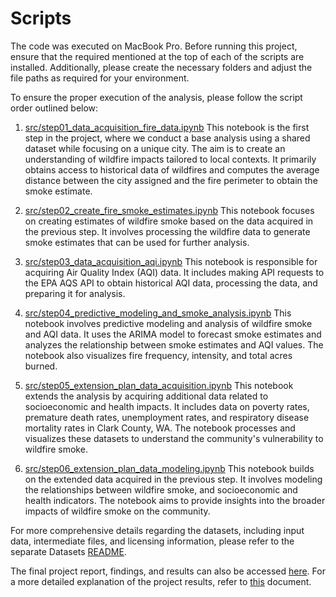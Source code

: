 # Scripts

The code was executed on MacBook Pro. Before running this project, ensure that the required mentioned at the top of each of the scripts are installed. Additionally, please create the necessary folders and adjust the file paths as required for your environment.

To ensure the proper execution of the analysis, please follow the script order outlined below:

1. [src/step01_data_acquisition_fire_data.ipynb](../src/step01_data_acquisition_fire_data.ipynb)
This notebook is the first step in the project, where we conduct a base analysis using a shared dataset while focusing on a unique city. The aim is to create an understanding of wildfire impacts tailored to local contexts. It primarily obtains access to historical data of wildfires and computes the average distance between the city assigned and the fire perimeter to obtain the smoke estimate.

2. [src/step02_create_fire_smoke_estimates.ipynb](../src/step02_create_fire_smoke_estimates.ipynb)
This notebook focuses on creating estimates of wildfire smoke based on the data acquired in the previous step. It involves processing the wildfire data to generate smoke estimates that can be used for further analysis.

3.  [src/step03_data_acquisition_aqi.ipynb](../src/step03_data_acquisition_aqi.ipynb)
This notebook is responsible for acquiring Air Quality Index (AQI) data. It includes making API requests to the EPA AQS API to obtain historical AQI data, processing the data, and preparing it for analysis.

4. [src/step04_predictive_modeling_and_smoke_analysis.ipynb](../src/step04_predictive_modeling_and_smoke_analysis.ipynb)
This notebook involves predictive modeling and analysis of wildfire smoke and AQI data. It uses the ARIMA model to forecast smoke estimates and analyzes the relationship between smoke estimates and AQI values. The notebook also visualizes fire frequency, intensity, and total acres burned.

5. [src/step05_extension_plan_data_acquisition.ipynb](../src/step05_extension_plan_data_acquisition.ipynb)
This notebook extends the analysis by acquiring additional data related to socioeconomic and health impacts. It includes data on poverty rates, premature death rates, unemployment rates, and respiratory disease mortality rates in Clark County, WA. The notebook processes and visualizes these datasets to understand the community's vulnerability to wildfire smoke.

6.  [src/step06_extension_plan_data_modeling.ipynb](../src/step06_extension_plan_data_modeling.ipynb)
This notebook builds on the extended data acquired in the previous step. It involves modeling the relationships between wildfire smoke, and socioeconomic and health indicators. The notebook aims to provide insights into the broader impacts of wildfire smoke on the community.

For more comprehensive details regarding the datasets, including input data, intermediate files, and licensing information, please refer to the separate Datasets [README](../data/README.md).

The final project report, findings, and results can also be accessed [here](../doc/main_project_report.pdf). For a more detailed explanation of the project results, refer to [this](../doc/methodology_and_results.pdf) document.